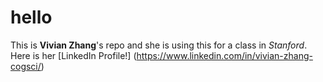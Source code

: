 # hello
This is **Vivian Zhang**'s repo and she is using this for a class in *Stanford*. Here is her [LinkedIn Profile!] (https://www.linkedin.com/in/vivian-zhang-cogsci/)